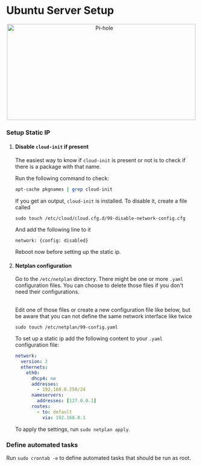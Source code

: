 # Ubuntu Server Setup

<p align="center">
<a href="https://pi-hole.net"><img src="https://assets.ubuntu.com/v1/ff6a9a38-ubuntu-logo-2022.svg" width="500" height="255" alt="Pi-hole"></a><br/>
</p>

### Setup Static IP

1. #### Disable `cloud-init` if present<br/>

   The easiest way to know if `cloud-init` is present or not is to check if there is a package with that name.

   Run the following command to check:

    ```sh
    apt-cache pkgnames | grep cloud-init
    ```
   
   If you get an output, `cloud-init` is installed. To disable it, create
   a file called

   ```
   sudo touch /etc/cloud/cloud.cfg.d/99-disable-network-config.cfg
   ```
   
   And add the following line to it

   ```
   network: {config: disabled}
   ```
   
   Reboot now before setting up the static ip.


2. #### Netplan configuration

   Go to the `/etc/netplan` directory.
   There might be one or more `.yaml` configuration files. You can choose to delete
   those files if you don't need their configurations.<br/><br/>

   Edit one of those files or create a new configuration file like below, but be
   aware that you can not define the same network interface like twice

   ```
   sudo touch /etc/netplan/99-config.yaml
   ```

   To set up a static ip add the following content to your `.yaml` configuration file:
   ```yaml
   network:
     version: 2
     ethernets:
       eth0:
         dhcp4: no
         addresses:
           - 192.168.0.250/24
         nameservers:
           addresses: [127.0.0.1]
         routes:
           - to: default
             via: 192.168.0.1
   ```

   To apply the settings, run `sudo netplan apply`.


### Define automated tasks

Run `sudo crontab -e` to define automated tasks that should be run as root.
